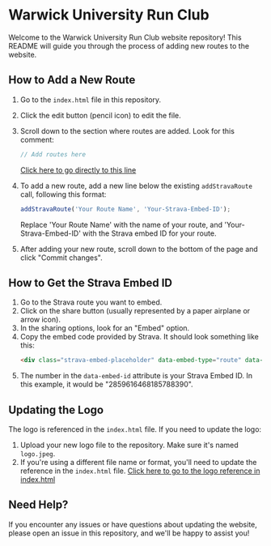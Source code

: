 # Warwick University Run Club

Welcome to the Warwick University Run Club website repository! This README will guide you through the process of adding new routes to the website.

## How to Add a New Route

1. Go to the `index.html` file in this repository.
2. Click the edit button (pencil icon) to edit the file.
3. Scroll down to the section where routes are added. Look for this comment:
   ```javascript
   // Add routes here
   ```
   [Click here to go directly to this line](https://github.com/CWinmill/Warwick-Run-Club/blob/main/index.html#L78)

4. To add a new route, add a new line below the existing `addStravaRoute` call, following this format:
   ```javascript
   addStravaRoute('Your Route Name', 'Your-Strava-Embed-ID');
   ```
   Replace 'Your Route Name' with the name of your route, and 'Your-Strava-Embed-ID' with the Strava embed ID for your route.

5. After adding your new route, scroll down to the bottom of the page and click "Commit changes".

## How to Get the Strava Embed ID

1. Go to the Strava route you want to embed.
2. Click on the share button (usually represented by a paper airplane or arrow icon).
3. In the sharing options, look for an "Embed" option.
4. Copy the embed code provided by Strava. It should look something like this:
   ```html
   <div class="strava-embed-placeholder" data-embed-type="route" data-embed-id="2859616468185788390"></div>
   ```
5. The number in the `data-embed-id` attribute is your Strava Embed ID. In this example, it would be "2859616468185788390".

## Updating the Logo

The logo is referenced in the `index.html` file. If you need to update the logo:

1. Upload your new logo file to the repository. Make sure it's named `logo.jpeg`.
2. If you're using a different file name or format, you'll need to update the reference in the `index.html` file.
   [Click here to go to the logo reference in index.html](https://github.com/yourusername/your-repo-name/blob/main/index.html#L43)

## Need Help?

If you encounter any issues or have questions about updating the website, please open an issue in this repository, and we'll be happy to assist you!
